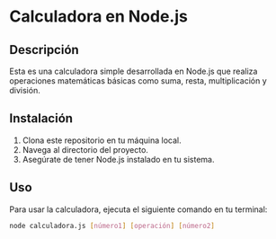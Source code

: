# Calculadora en Node.js

## Descripción
Esta es una calculadora simple desarrollada en Node.js que realiza operaciones matemáticas básicas como suma, resta, multiplicación y división.

## Instalación
1. Clona este repositorio en tu máquina local.
2. Navega al directorio del proyecto.
3. Asegúrate de tener Node.js instalado en tu sistema.

## Uso
Para usar la calculadora, ejecuta el siguiente comando en tu terminal:

```bash
node calculadora.js [número1] [operación] [número2]
